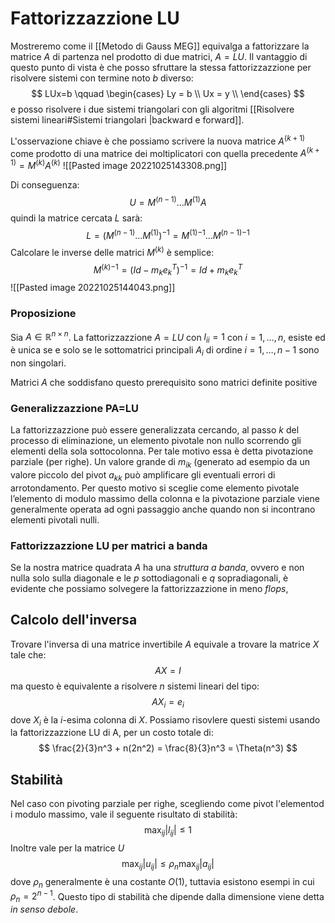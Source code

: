 # Fattorizzazzione LU
Mostreremo come il [[Metodo di Gauss MEG]] equivalga a fattorizzare la matrice $A$ di partenza nel prodotto di due matrici, $A=LU$. Il vantaggio di questo punto di vista è che posso sfruttare la stessa fattorizzazzione per risolvere sistemi con termine noto $b$ diverso:
$$
LUx=b \qquad 
\begin{cases} 
Ly = b \\
Ux = y \\
\end{cases}
$$
e posso risolvere i due sistemi triangolari con gli algoritmi [[Risolvere sistemi lineari#Sistemi triangolari |backward e forward]].

L'osservazione chiave è che possiamo scrivere la nuova matrice $A^{(k+1)}$ come prodotto di una matrice dei moltiplicatori con quella precedente $A^{(k+1)}=M^{(k )} A^{(k)}$
![[Pasted image 20221025143308.png]]

Di conseguenza:
$$
U = M^{(n-1)} \dots M^{(1)}A
$$
quindi la matrice cercata $L$ sarà:
$$
L = (M^{(n-1)} \dots M^{(1)})^{-1} = {M^{(1)}}^{-1} \dots {M^{(n-1)}}^{-1}
$$
Calcolare le inverse delle matrici $M^{(k)}$ è semplice:
$$
{M^{(k)}}^{-1} = (Id-m_ke_k^T)^{-1}= Id +m_ke_k^T   
$$
![[Pasted image 20221025144043.png]]

### Proposizione
Sia $A \in \mathbb{R}^{n\times n}$. La fattorizzazzione $A=LU$ con $l_{ii}=1$ con $i=1,\dots,n$, esiste ed è unica se e solo se le sottomatrici principali $A_i$ di ordine $i=1,\dots,n-1$ sono non singolari.

Matrici $A$ che soddisfano questo prerequisito sono matrici definite positive

### Generalizzazzione PA=LU
La fattorizzazzione può essere generalizzata cercando, al passo $k$ del processo di eliminazione, un elemento pivotale non nullo scorrendo gli elementi della sola sottocolonna. Per tale motivo essa è detta pivotazione parziale (per righe). Un valore grande di $m_{ik}$ (generato ad esempio da un valore piccolo del pivot $a_{kk}$  può amplificare gli eventuali errori di arrotondamento. Per questo motivo si sceglie come elemento pivotale l’elemento di modulo massimo della colonna e la pivotazione parziale viene generalmente operata ad ogni passaggio anche quando non si incontrano elementi pivotali nulli.

### Fattorizzazzione LU per matrici a banda

Se la nostra matrice quadrata $A$ ha una _struttura a banda_, ovvero e non nulla solo sulla diagonale e le $p$ sottodiagonali e $q$ sopradiagonali, è evidente che possiamo solvegere la fattorizzazzione in meno $flops$,


## Calcolo dell'inversa

Trovare l'inversa di una matrice invertibile $A$ equivale a trovare la matrice $X$ tale che:
$$
AX=I
$$
ma questo è equivalente a risolvere $n$ sistemi lineari del tipo:
$$
AX_i = e_i
$$
dove $X_i$ è la $i$-esima colonna di $X$. 
Possiamo risovlere questi sistemi usando la fattorizzazzione LU di A, per un costo totale di:
$$
\frac{2}{3}n^3 + n(2n^2) = \frac{8}{3}n^3 = \Theta(n^3)
$$

## Stabilità

Nel caso con pivoting parziale per righe, scegliendo come pivot l'elementod i modulo massimo, vale il seguente risultato di stabilità:
$$
\max_{ij} |l_{ij}| \leq 1
$$
Inoltre vale per la matrice $U$
$$
\max_{ij} |u_{ij}| \leq \rho_n \max_{ij}|a_{ij}|
$$
dove $\rho_n$ generalmente è una costante $O(1)$, tuttavia esistono esempi in cui $\rho_n = 2^{n-1}$. Questo tipo di stabilità che dipende dalla dimensione viene detta _in senso debole_.